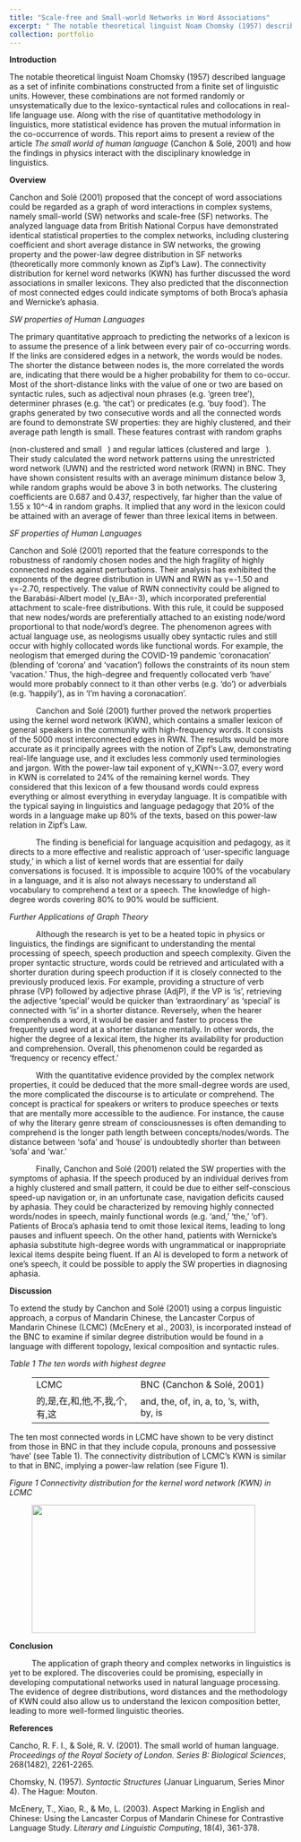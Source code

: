 ```yaml
---
title: "Scale-free and Small-world Networks in Word Associations"
excerpt: " The notable theoretical linguist Noam Chomsky (1957) described language as a set of infinite combinations constructed from a finite set of linguistic units. However, these combinations are not formed randomly or unsystematically due to the lexico-syntactical rules and collocations in real-life language use. Along with the rise of quantitative methodology in linguistics, more statistical evidence has proven the mutual information in the co-occurrence of words. This report aims to present a review of the article <em>The small world of human language</em> (Canchon &amp; Solé, 2001) and how the findings in physics interact with the disciplinary knowledge in linguistics."
collection: portfolio
---
```


<!-- wp:paragraph -->
<p></p>
<!-- /wp:paragraph -->

<!-- wp:paragraph -->
<p><strong>Introduction</strong></p>
<!-- /wp:paragraph -->

<!-- wp:paragraph -->
<p>The notable theoretical linguist Noam Chomsky (1957) described language as a set of infinite combinations constructed from a finite set of linguistic units. However, these combinations are not formed randomly or unsystematically due to the lexico-syntactical rules and collocations in real-life language use. Along with the rise of quantitative methodology in linguistics, more statistical evidence has proven the mutual information in the co-occurrence of words. This report aims to present a review of the article <em>The small world of human language</em> (Canchon &amp; Solé, 2001) and how the findings in physics interact with the disciplinary knowledge in linguistics.</p>
<!-- /wp:paragraph -->

<!-- wp:paragraph -->
<p><strong>Overview</strong></p>
<!-- /wp:paragraph -->

<!-- wp:paragraph -->
<p>Canchon and Solé (2001) proposed that the concept of word associations could be regarded as a graph of word interactions in complex systems, namely small-world (SW) networks and scale-free (SF) networks. The analyzed language data from British National Corpus have demonstrated identical statistical properties to the complex networks, including clustering coefficient and short average distance in SW networks, the growing property and the power-law degree distribution in SF networks (theoretically more commonly known as Zipf’s Law). The connectivity distribution for kernel word networks (KWN) has further discussed the word associations in smaller lexicons. They also predicted that the disconnection of most connected edges could indicate symptoms of both Broca’s aphasia and Wernicke’s aphasia.</p>
<!-- /wp:paragraph -->

<!-- wp:paragraph -->
<p><em>SW properties of Human Languages</em></p>
<!-- /wp:paragraph -->

<!-- wp:paragraph -->
<p>The primary quantitative approach to predicting the networks of a lexicon is to assume the presence of a link between every pair of co-occurring words. If the links are considered edges in a network, the words would be nodes. The shorter the distance between nodes is, the more correlated the words are, indicating that there would be a higher probability for them to co-occur. Most of the short-distance links with the value of one or two are based on syntactic rules, such as adjectival noun phrases (e.g. ‘green tree’), determiner phrases (e.g. ‘the cat’) or predicates (e.g. ‘buy food’). The graphs generated by two consecutive words and all the connected words are found to demonstrate SW properties: they are highly clustered, and their average path length is small. These features contrast with random graphs (non-clustered and small <img width="7" height="28" src="">) and regular lattices (clustered and large <img width="7" height="28" src="">). Their study calculated the word network patterns using the unrestricted word network (UWN) and the restricted word network (RWN) in BNC. They have shown consistent results with an average minimum distance below 3, while random graphs would be above 3 in both networks. The clustering coefficients are 0.687 and 0.437, respectively, far higher than the value of 1.55 x 10^-4 in random graphs. It implied that any word in the lexicon could be attained with an average of fewer than three lexical items in between.</p>
<!-- /wp:paragraph -->

<!-- wp:paragraph -->
<p><em>SF properties of Human Languages</em></p>
<!-- /wp:paragraph -->

<!-- wp:paragraph -->
<p>Canchon and Solé (2001) reported that the feature corresponds to the robustness of randomly chosen nodes and the high fragility of highly connected nodes against perturbations. Their analysis has exhibited the exponents of the degree distribution in UWN and RWN as γ=-1.50 and γ=-2.70, respectively. The value of RWN connectivity could be aligned to the Barabási-Albert model (γ_BA=-3), which incorporated preferential attachment to scale-free distributions. With this rule, it could be supposed that new nodes/words are preferentially attached to an existing node/word proportional to that node/word’s degree. The phenomenon agrees with actual language use, as neologisms usually obey syntactic rules and still occur with highly collocated words like functional words. For example, the neologism that emerged during the COVID-19 pandemic ‘coronacation’ (blending of ‘corona’ and ‘vacation’) follows the constraints of its noun stem ‘vacation.’ Thus, the high-degree and frequently collocated verb ‘have’ would more probably connect to it than other verbs (e.g. ‘do’) or adverbials (e.g. ‘happily’), as in ‘I’m having a coronacation’.</p>
<!-- /wp:paragraph -->

<!-- wp:paragraph -->
<p>&nbsp;&nbsp;&nbsp;&nbsp;&nbsp;&nbsp;&nbsp;&nbsp;&nbsp;&nbsp;&nbsp; Canchon and Solé (2001) further proved the network properties using the kernel word network (KWN), which contains a smaller lexicon of general speakers in the community with high-frequency words. It consists of the 5000 most interconnected edges in RWN. The results would be more accurate as it principally agrees with the notion of Zipf’s Law, demonstrating real-life language use, and it excludes less commonly used terminologies and jargon. With the power-law tail exponent of γ_KWN=-3.07, every word in KWN is correlated to 24% of the remaining kernel words. They considered that this lexicon of a few thousand words could express everything or almost everything in everyday language. It is compatible with the typical saying in linguistics and language pedagogy that 20% of the words in a language make up 80% of the texts, based on this power-law relation in Zipf’s Law.</p>
<!-- /wp:paragraph -->

<!-- wp:paragraph -->
<p>&nbsp;&nbsp;&nbsp;&nbsp;&nbsp;&nbsp;&nbsp;&nbsp;&nbsp;&nbsp;&nbsp; The finding is beneficial for language acquisition and pedagogy, as it directs to a more effective and realistic approach of ‘user-specific language study,’ in which a list of kernel words that are essential for daily conversations is focused. It is impossible to acquire 100% of the vocabulary in a language, and it is also not always necessary to understand all vocabulary to comprehend a text or a speech. The knowledge of high-degree words covering 80% to 90% would be sufficient.</p>
<!-- /wp:paragraph -->

<!-- wp:paragraph -->
<p><em>Further Applications of Graph Theory</em></p>
<!-- /wp:paragraph -->

<!-- wp:paragraph -->
<p><em>&nbsp;&nbsp;&nbsp;&nbsp;&nbsp;&nbsp;&nbsp;&nbsp;&nbsp;&nbsp;&nbsp; </em>Although the research is yet to be a heated topic in physics or linguistics, the findings are significant to understanding the mental processing of speech, speech production and speech complexity. Given the proper syntactic structure, words could be retrieved and articulated with a shorter duration during speech production if it is closely connected to the previously produced lexis. For example, providing a structure of verb phrase (VP) followed by adjective phrase (AdjP), if the VP is ‘is’, retrieving the adjective ‘special’ would be quicker than ‘extraordinary’ as ‘special’ is connected with ‘is’ in a shorter distance. Reversely, when the hearer comprehends a word, it would be easier and faster to process the frequently used word at a shorter distance mentally. In other words, the higher the degree of a lexical item, the higher its availability for production and comprehension. Overall, this phenomenon could be regarded as ‘frequency or recency effect.’</p>
<!-- /wp:paragraph -->

<!-- wp:paragraph -->
<p>&nbsp;&nbsp;&nbsp;&nbsp;&nbsp;&nbsp;&nbsp;&nbsp;&nbsp;&nbsp;&nbsp; With the quantitative evidence provided by the complex network properties, it could be deduced that the more small-degree words are used, the more complicated the discourse is to articulate or comprehend. The concept is practical for speakers or writers to produce speeches or texts that are mentally more accessible to the audience. For instance, the cause of why the literary genre stream of consciousnesses is often demanding to comprehend is the longer path length between concepts/nodes/words. The distance between ‘sofa’ and ‘house’ is undoubtedly shorter than between ‘sofa’ and ‘war.’</p>
<!-- /wp:paragraph -->

<!-- wp:paragraph -->
<p>&nbsp;&nbsp;&nbsp;&nbsp;&nbsp;&nbsp;&nbsp;&nbsp;&nbsp;&nbsp;&nbsp; Finally, Canchon and Solé (2001) related the SW properties with the symptoms of aphasia. If the speech produced by an individual derives from a highly clustered and small pattern, it could be due to either self-conscious speed-up navigation or, in an unfortunate case, navigation deficits caused by aphasia. They could be characterized by removing highly connected words/nodes in speech, mainly functional words (e.g. ‘and,’ ‘the,’ ‘of’). Patients of Broca’s aphasia tend to omit those lexical items, leading to long pauses and influent speech. On the other hand, patients with Wernicke’s aphasia substitute high-degree words with ungrammatical or inappropriate lexical items despite being fluent. If an AI is developed to form a network of one’s speech, it could be possible to apply the SW properties in diagnosing aphasia.</p>
<!-- /wp:paragraph -->

<!-- wp:paragraph -->
<p><strong>Discussion</strong></p>
<!-- /wp:paragraph -->

<!-- wp:paragraph -->
<p>To extend the study by Canchon and Solé (2001) using a corpus linguistic approach, a corpus of Mandarin Chinese, the Lancaster Corpus of Mandarin Chinese (LCMC) (McEnery et al., 2003), is incorporated instead of the BNC to examine if similar degree distribution would be found in a language with different topology, lexical composition and syntactic rules.</p>
<!-- /wp:paragraph -->

<!-- wp:paragraph -->
<p><em>Table 1 The ten words with highest degree</em></p>
<!-- /wp:paragraph -->

<!-- wp:table -->
<figure class="wp-block-table"><table><tbody><tr><td>LCMC</td><td>BNC (Canchon &amp; Solé, 2001)</td></tr><tr><td>的,是,在,和,他,不,我,个,有,这</td><td>and, the, of, in, a, to, ’s, with, by, is</td></tr></tbody></table></figure>
<!-- /wp:table -->

<!-- wp:paragraph -->
<p>The ten most connected words in LCMC have shown to be very distinct from those in BNC in that they include copula, pronouns and possessive ‘have’ (see Table 1). The connectivity distribution of LCMC’s KWN is similar to that in BNC, implying a power-law relation (see Figure 1).</p>
<!-- /wp:paragraph -->

<!-- wp:paragraph -->
<p><em>Figure 1 Connectivity distribution for the kernel word network (KWN) in LCMC</em></p>
<!-- /wp:paragraph -->

<!-- wp:image {"id":298,"width":399,"height":229,"sizeSlug":"large","linkDestination":"none"} -->
<figure class="wp-block-image size-large is-resized"><img src="https://kathchangcm.files.wordpress.com/2023/01/image-7.png?w=536" alt="" class="wp-image-298" width="399" height="229"/></figure>
<!-- /wp:image -->

<!-- wp:paragraph -->
<p><strong>Conclusion</strong></p>
<!-- /wp:paragraph -->

<!-- wp:paragraph -->
<p><strong>&nbsp;&nbsp;&nbsp;&nbsp;&nbsp;&nbsp;&nbsp;&nbsp;&nbsp;&nbsp;&nbsp; </strong>The application of graph theory and complex networks in linguistics is yet to be explored. The discoveries could be promising, especially in developing computational networks used in natural language processing. The evidence of degree distributions, word distances and the methodology of KWN could also allow us to understand the lexicon composition better, leading to more well-formed linguistic theories.</p>
<!-- /wp:paragraph -->

<!-- wp:paragraph -->
<p><strong>References</strong></p>
<!-- /wp:paragraph -->

<!-- wp:paragraph -->
<p>Cancho, R. F. I., &amp; Solé, R. V. (2001). The small world of human language. <em>Proceedings of the Royal Society of London. Series B: Biological Sciences</em>, 268(1482), 2261-2265.</p>
<!-- /wp:paragraph -->

<!-- wp:paragraph -->
<p>Chomsky, N. (1957). <em>Syntactic Structures </em>(Januar Linguarum, Series Minor 4). The Hague: Mouton.</p>
<!-- /wp:paragraph -->

<!-- wp:paragraph -->
<p>McEnery, T., Xiao, R., &amp; Mo, L. (2003). Aspect Marking in English and Chinese: Using the Lancaster Corpus of Mandarin Chinese for Contrastive Language Study. <em>Literary and Linguistic Computing</em>, 18(4), 361-378.</p>
<!-- /wp:paragraph -->
